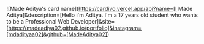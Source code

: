 ![Made Aditya's card name](https://cardivo.vercel.app/api?name=[I Made Aditya]&description=[Hello i'm Aditya. I'm a 17 years old student who wants to be a Professional Web Developer]&site=[https://madeadiya02.github.io/portfolio]&instagram=[mdadityaa02]&github=[MadeAditya02])
